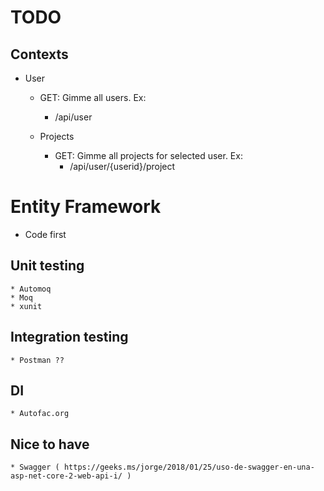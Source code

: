 # TODO

## Contexts
* User
    - GET: Gimme all users. Ex:
        - /api/user

    - Projects
        - GET: Gimme all projects for selected user. Ex:
            - /api/user/{userid}/project

# Entity Framework
* Code first

## Unit testing

    * Automoq
    * Moq
    * xunit

## Integration testing

    * Postman ??


## DI

    * Autofac.org

## Nice to have
    * Swagger ( https://geeks.ms/jorge/2018/01/25/uso-de-swagger-en-una-asp-net-core-2-web-api-i/ )